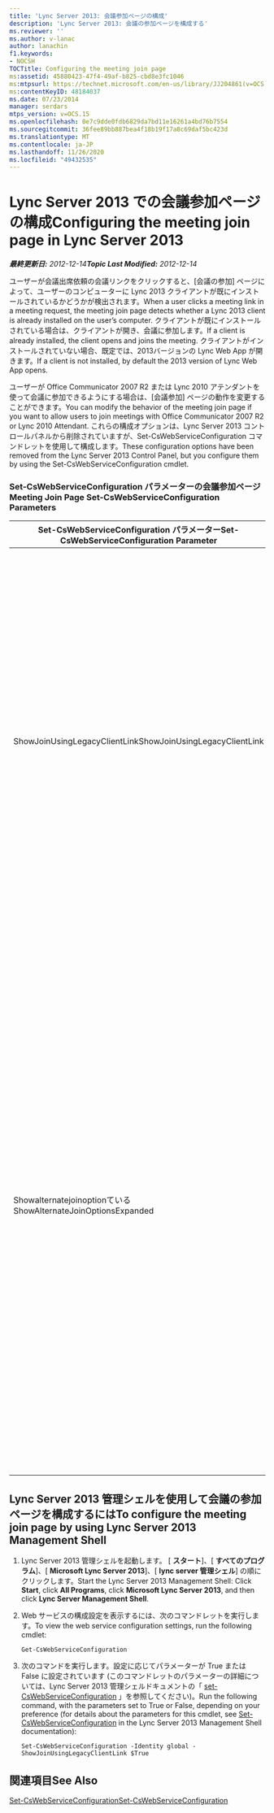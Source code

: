 ```yaml
---
title: 'Lync Server 2013: 会議参加ページの構成'
description: 'Lync Server 2013: 会議の参加ページを構成する'
ms.reviewer: ''
ms.author: v-lanac
author: lanachin
f1.keywords:
- NOCSH
TOCTitle: Configuring the meeting join page
ms:assetid: 45880423-47f4-49af-b825-cbd8e3fc1046
ms:mtpsurl: https://technet.microsoft.com/en-us/library/JJ204861(v=OCS.15)
ms:contentKeyID: 48184037
ms.date: 07/23/2014
manager: serdars
mtps_version: v=OCS.15
ms.openlocfilehash: 0e7c9dde0fdb6829da7bd11e16261a4bd76b7554
ms.sourcegitcommit: 36fee89bb887bea4f18b19f17a8c69daf5bc423d
ms.translationtype: MT
ms.contentlocale: ja-JP
ms.lasthandoff: 11/26/2020
ms.locfileid: "49432535"
---
```

# <a name="configuring-the-meeting-join-page-in-lync-server-2013"></a><span data-ttu-id="f3d63-103">Lync Server 2013 での会議参加ページの構成</span><span class="sxs-lookup"><span data-stu-id="f3d63-103">Configuring the meeting join page in Lync Server 2013</span></span>

<div data-xmlns="http://www.w3.org/1999/xhtml">

<div class="topic" data-xmlns="http://www.w3.org/1999/xhtml" data-msxsl="urn:schemas-microsoft-com:xslt" data-cs="https://msdn.microsoft.com/">

<div data-asp="https://msdn2.microsoft.com/asp">



</div>

<div id="mainSection">

<div id="mainBody"><span data-ttu-id="f3d63-104">

<span> </span></span><span class="sxs-lookup"><span data-stu-id="f3d63-104">

<span> </span></span></span>

<span data-ttu-id="f3d63-105">_**最終更新日:** 2012-12-14_</span><span class="sxs-lookup"><span data-stu-id="f3d63-105">_**Topic Last Modified:** 2012-12-14_</span></span>

<span data-ttu-id="f3d63-106">ユーザーが会議出席依頼の会議リンクをクリックすると、[会議の参加] ページによって、ユーザーのコンピューターに Lync 2013 クライアントが既にインストールされているかどうかが検出されます。</span><span class="sxs-lookup"><span data-stu-id="f3d63-106">When a user clicks a meeting link in a meeting request, the meeting join page detects whether a Lync 2013 client is already installed on the user’s computer.</span></span> <span data-ttu-id="f3d63-107">クライアントが既にインストールされている場合は、クライアントが開き、会議に参加します。</span><span class="sxs-lookup"><span data-stu-id="f3d63-107">If a client is already installed, the client opens and joins the meeting.</span></span> <span data-ttu-id="f3d63-108">クライアントがインストールされていない場合、既定では、2013バージョンの Lync Web App が開きます。</span><span class="sxs-lookup"><span data-stu-id="f3d63-108">If a client is not installed, by default the 2013 version of Lync Web App opens.</span></span>

<span data-ttu-id="f3d63-109">ユーザーが Office Communicator 2007 R2 または Lync 2010 アテンダントを使って会議に参加できるようにする場合は、[会議参加] ページの動作を変更することができます。</span><span class="sxs-lookup"><span data-stu-id="f3d63-109">You can modify the behavior of the meeting join page if you want to allow users to join meetings with Office Communicator 2007 R2 or Lync 2010 Attendant.</span></span> <span data-ttu-id="f3d63-110">これらの構成オプションは、Lync Server 2013 コントロールパネルから削除されていますが、Set-CsWebServiceConfiguration コマンドレットを使用して構成します。</span><span class="sxs-lookup"><span data-stu-id="f3d63-110">These configuration options have been removed from the Lync Server 2013 Control Panel, but you configure them by using the Set-CsWebServiceConfiguration cmdlet.</span></span>

### <a name="meeting-join-page-set-cswebserviceconfiguration-parameters"></a><span data-ttu-id="f3d63-111">Set-CsWebServiceConfiguration パラメーターの会議参加ページ</span><span class="sxs-lookup"><span data-stu-id="f3d63-111">Meeting Join Page Set-CsWebServiceConfiguration Parameters</span></span>

<table>
<colgroup>
<col style="width: 50%" />
<col style="width: 50%" />
</colgroup>
<thead>
<tr class="header">
<th><span data-ttu-id="f3d63-112">Set-CsWebServiceConfiguration パラメーター</span><span class="sxs-lookup"><span data-stu-id="f3d63-112">Set-CsWebServiceConfiguration Parameter</span></span></th>
<th><span data-ttu-id="f3d63-113">説明</span><span class="sxs-lookup"><span data-stu-id="f3d63-113">Description</span></span></th>
</tr>
</thead>
<tbody>
<tr class="odd">
<td><p><span data-ttu-id="f3d63-114">ShowJoinUsingLegacyClientLink</span><span class="sxs-lookup"><span data-stu-id="f3d63-114">ShowJoinUsingLegacyClientLink</span></span></p></td>
<td><p><span data-ttu-id="f3d63-115">True に設定すると、Lync 以外のクライアントアプリケーションを使用して会議に参加するユーザーには、Office Communicator 2007 R2 を使用して会議に参加する機会が与えられます。</span><span class="sxs-lookup"><span data-stu-id="f3d63-115">If set to True, users joining a meeting by using a client application other than Lync will be given the opportunity to join the meeting by using Office Communicator 2007 R2.</span></span> <span data-ttu-id="f3d63-116">既定値は False です。</span><span class="sxs-lookup"><span data-stu-id="f3d63-116">The default value is False.</span></span></p></td>
</tr>
<tr class="even">
<td><p><span data-ttu-id="f3d63-117">Showalternatejoinoptionている</span><span class="sxs-lookup"><span data-stu-id="f3d63-117">ShowAlternateJoinOptionsExpanded</span></span></p></td>
<td><p><span data-ttu-id="f3d63-118">True に設定すると、オンライン会議に参加するための代替オプション (Office Communicator 2007 R2 など) が自動的に展開され、ユーザーに表示されます。</span><span class="sxs-lookup"><span data-stu-id="f3d63-118">When set to True then alternate options for joining an online conference (such as Office Communicator 2007 R2) will automatically be expanded and shown to users.</span></span> <span data-ttu-id="f3d63-119">False (既定値) に設定した場合、これらのオプションは使用できますが、ユーザーは自分のオプションの一覧を表示する必要があります。</span><span class="sxs-lookup"><span data-stu-id="f3d63-119">When set to False (the default value) these options will be available, but the user will have to display the list of options for themselves.</span></span></p></td>
</tr>
</tbody>
</table>


<div>

## <a name="to-configure-the-meeting-join-page-by-using-lync-server-2013-management-shell"></a><span data-ttu-id="f3d63-120">Lync Server 2013 管理シェルを使用して会議の参加ページを構成するには</span><span class="sxs-lookup"><span data-stu-id="f3d63-120">To configure the meeting join page by using Lync Server 2013 Management Shell</span></span>

1.  <span data-ttu-id="f3d63-121">Lync Server 2013 管理シェルを起動します。 [ **スタート**]、[ **すべてのプログラム**]、[ **Microsoft Lync Server 2013**]、[ **lync server 管理シェル**] の順にクリックします。</span><span class="sxs-lookup"><span data-stu-id="f3d63-121">Start the Lync Server 2013 Management Shell: Click **Start**, click **All Programs**, click **Microsoft Lync Server 2013**, and then click **Lync Server Management Shell**.</span></span>

2.  <span data-ttu-id="f3d63-122">Web サービスの構成設定を表示するには、次のコマンドレットを実行します。</span><span class="sxs-lookup"><span data-stu-id="f3d63-122">To view the web service configuration settings, run the following cmdlet:</span></span>
    
        Get-CsWebServiceConfiguration

3.  <span data-ttu-id="f3d63-123">次のコマンドを実行します。設定に応じてパラメーターが True または False に設定されています (このコマンドレットのパラメーターの詳細については、Lync Server 2013 管理シェルドキュメントの「 [set-CsWebServiceConfiguration](https://docs.microsoft.com/powershell/module/skype/Set-CsWebServiceConfiguration) 」を参照してください)。</span><span class="sxs-lookup"><span data-stu-id="f3d63-123">Run the following command, with the parameters set to True or False, depending on your preference (for details about the parameters for this cmdlet, see [Set-CsWebServiceConfiguration](https://docs.microsoft.com/powershell/module/skype/Set-CsWebServiceConfiguration) in the Lync Server 2013 Management Shell documentation):</span></span>
    
        Set-CsWebServiceConfiguration -Identity global -ShowJoinUsingLegacyClientLink $True

</div>

<div>

## <a name="see-also"></a><span data-ttu-id="f3d63-124">関連項目</span><span class="sxs-lookup"><span data-stu-id="f3d63-124">See Also</span></span>


[<span data-ttu-id="f3d63-125">Set-CsWebServiceConfiguration</span><span class="sxs-lookup"><span data-stu-id="f3d63-125">Set-CsWebServiceConfiguration</span></span>](https://docs.microsoft.com/powershell/module/skype/Set-CsWebServiceConfiguration)  
  

<span data-ttu-id="f3d63-126"></div>

</div>

<span> </span>

</div>

</div>

</span><span class="sxs-lookup"><span data-stu-id="f3d63-126"></div>

</div>

<span> </span>

</div>

</div>

</span></span></div>

